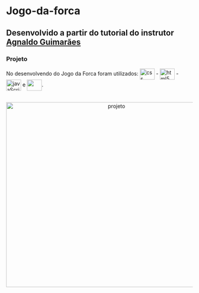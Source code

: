 # Jogo-da-forca

## Desenvolvido a partir do tutorial do instrutor [Agnaldo Guimarães](https://github.com/agnaldoguima) 

### Projeto 

No desenvolvendo do Jogo da Forca foram utilizados: <img align="center" alt="css" height="30" width="40" img src="https://cdn.jsdelivr.net/gh/devicons/devicon/icons/css3/css3-original.svg" /> - <img align="center" alt="html5" height="30" width="40" img src="https://cdn.jsdelivr.net/gh/devicons/devicon/icons/html5/html5-original.svg" /> -  <img align="center" alt="javaScript" height="30" width="40" img src="https://cdn.jsdelivr.net/gh/devicons/devicon/icons/javascript/javascript-original.svg" />  e  <img align= "center" height="30" width="40" src="https://cdn.jsdelivr.net/gh/devicons/devicon/icons/adonisjs/adonisjs-original.svg" />.
<!-- <br>Venha aprender e jogar on-line o jogo da forca, 
personalize ao seu modo. totalmente responsivo, funciona em qualquer tamanho de tela. 
<!--![image](https://user-images.githubusercontent.com/97995984/187514434-a9b2bd3f-0dfc-4d2b-9e2f-8c00d7597dae.png)-->
<div align="center" style="display: inline_block"><br>
<img align="center" alt="projeto" height="500" width="580" img src="https://user-images.githubusercontent.com/97995984/187514434-a9b2bd3f-0dfc-4d2b-9e2f-8c00d7597dae.png">
</div>
